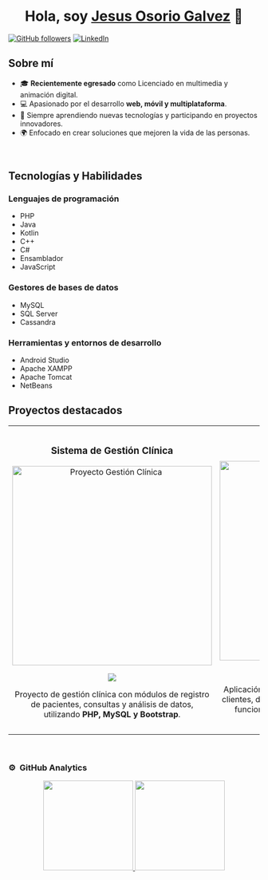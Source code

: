 <div align="center">
<h1 align="center">Hola, soy <a href="https://github.com/jesus2419">Jesus Osorio Galvez</a> 👋</h1>
</div>

[![GitHub followers](https://img.shields.io/github/followers/TuUsuario?style=social)](https://github.com/TuUsuario)
[![LinkedIn](https://img.shields.io/badge/LinkedIn-Conéctate-blue?style=social&logo=linkedin)](https://www.linkedin.com/in/TuPerfil)

## Sobre mí

- 🎓 **Recientemente egresado** como Licenciado en multimedia y animación digital.
- 💻 Apasionado por el desarrollo **web, móvil y multiplataforma**.
- 🚀 Siempre aprendiendo nuevas tecnologías y participando en proyectos innovadores.
- 🌍 Enfocado en crear soluciones que mejoren la vida de las personas.
<br>

## Tecnologías y Habilidades

### **Lenguajes de programación**  
- PHP  
- Java  
- Kotlin  
- C++  
- C#  
- Ensamblador  
- JavaScript  

### **Gestores de bases de datos**  
- MySQL  
- SQL Server  
- Cassandra  

### **Herramientas y entornos de desarrollo**  
- Android Studio  
- Apache XAMPP  
- Apache Tomcat  
- NetBeans  

## Proyectos destacados
<table>
<tr>
<td width="50%">
<h3 align="center">Sistema de Gestión Clínica</h3>
<div align="center">
<a href="https://github.com/TuUsuario/GestionClinica" target="_blank"><img src="https://i.imgur.com/Jji0CIE.jpg" width="400" alt="Proyecto Gestión Clínica"></a>
<p>
<a href="https://github.com/TuUsuario/GestionClinica" target="_blank">
<img src="https://img.shields.io/badge/C%C3%93DIGO-80ffaa?style=for-the-badge&logo=github&logoColor=black">
</a>
</p>
<p>Proyecto de gestión clínica con módulos de registro de pacientes, consultas y análisis de datos, utilizando <strong>PHP, MySQL y Bootstrap</strong>.</p>
</div>
</td>

<td width="50%">
<h3 align="center">App de Servicios</h3>
<div align="center">
<a href="https://github.com/TuUsuario/ServiciosApp" target="_blank"><img src="https://i.imgur.com/nDDp1Ra.jpg" width="400" alt="App de Servicios"></a>
<p>
<a href="https://github.com/TuUsuario/ServiciosApp" target="_blank">
<img src="https://img.shields.io/badge/C%C3%93DIGO-cfaae0?style=for-the-badge&logo=github&logoColor=black">
</a>
</p>
<p>Aplicación móvil para conectar a profesionales con clientes, desarrollada con <strong>Kotlin y Firebase</strong>. Incluye funciones de registro, búsqueda y gestión de servicios.</p>
</div>
</td>
</tr>
</table>
<br>

### ⚙️ &nbsp;GitHub Analytics

<p align="center">
<a href="https://github.com/jesus2419">
  <img height="180em" src="https://github-readme-stats-eight-theta.vercel.app/api?username=TuUsuario&show_icons=true&theme=algolia&include_all_commits=true&count_private=true"/>
  <img height="180em" src="https://github-readme-stats-eight-theta.vercel.app/api/top-langs/?username=jesus2419&layout=compact&langs_count=8&theme=algolia"/>
</a>
</p>
